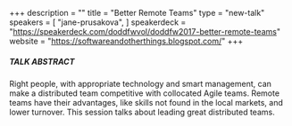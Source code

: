+++
description = ""
title = "Better Remote Teams"
type = "new-talk"
speakers = [
        "jane-prusakova",
]
speakerdeck = "https://speakerdeck.com/doddfwvol/doddfw2017-better-remote-teams"
website = "https://softwareandotherthings.blogspot.com/"
+++
##### TALK ABSTRACT

Right people, with appropriate technology and smart management, can make a distributed team competitive with collocated Agile teams. Remote teams have their advantages, like skills not found in the local markets, and lower turnover. This session talks about leading great distributed teams.